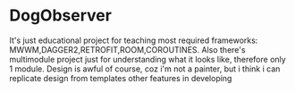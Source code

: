 # DogObserver
It's just educational project for teaching most required frameworks: MWWM,DAGGER2,RETROFIT,ROOM,COROUTINES.
Also there's multimodule project just for understanding what it looks like, therefore only 1 module.
Design is awful of course, coz i'm not a painter, but i think i can replicate design from templates
other features in developing
